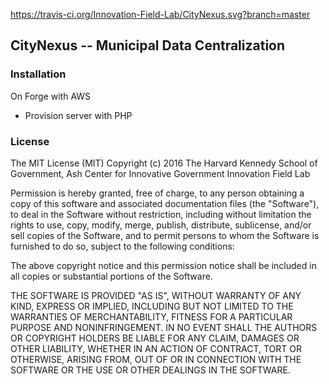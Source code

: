 https://travis-ci.org/Innovation-Field-Lab/CityNexus.svg?branch=master

## CityNexus -- Municipal Data Centralization

### Installation

On Forge with AWS

- Provision server with PHP

### License

The MIT License (MIT)
Copyright (c) 2016 The Harvard Kennedy School of Government, Ash Center for Innovative Government Innovation Field Lab

Permission is hereby granted, free of charge, to any person obtaining a copy of this software and associated documentation files (the "Software"), to deal in the Software without restriction, including without limitation the rights to use, copy, modify, merge, publish, distribute, sublicense, and/or sell copies of the Software, and to permit persons to whom the Software is furnished to do so, subject to the following conditions:

The above copyright notice and this permission notice shall be included in all copies or substantial portions of the Software.

THE SOFTWARE IS PROVIDED "AS IS", WITHOUT WARRANTY OF ANY KIND, EXPRESS OR IMPLIED, INCLUDING BUT NOT LIMITED TO THE WARRANTIES OF MERCHANTABILITY, FITNESS FOR A PARTICULAR PURPOSE AND NONINFRINGEMENT. IN NO EVENT SHALL THE AUTHORS OR COPYRIGHT HOLDERS BE LIABLE FOR ANY CLAIM, DAMAGES OR OTHER LIABILITY, WHETHER IN AN ACTION OF CONTRACT, TORT OR OTHERWISE, ARISING FROM, OUT OF OR IN CONNECTION WITH THE SOFTWARE OR THE USE OR OTHER DEALINGS IN THE SOFTWARE.